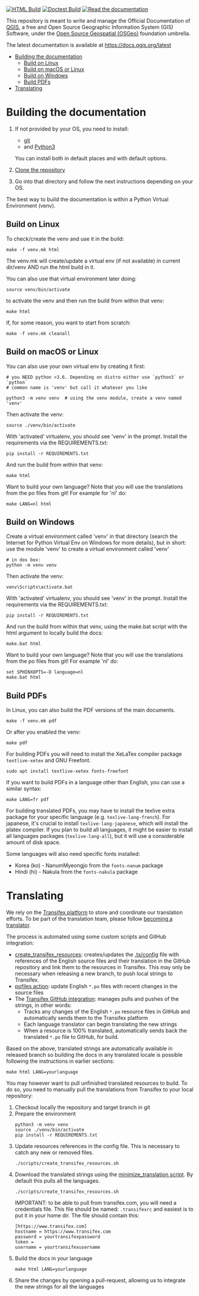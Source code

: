 [![HTML Build](https://github.com/qgis/QGIS-Documentation/workflows/HTML%20build/badge.svg?branch=master)](https://github.com/qgis/QGIS-Documentation/actions?query=branch%3Amaster+workflow%3A%22HTML+build%22)
[![Doctest Build](https://github.com/qgis/QGIS-Documentation/workflows/Doctest%20build/badge.svg?branch=master)](https://github.com/qgis/QGIS-Documentation/actions?query=branch%3Amaster+workflow%3A%22Doctest+build%22)
[![Read the documentation](https://img.shields.io/badge/Read-the%20docs-green.svg)](https://docs.qgis.org/testing/)


This repository is meant to write and manage the Official Documentation of [QGIS](https://qgis.org),
a free and Open Source Geographic Information System (GIS) Software, under the
[Open Source Geospatial (OSGeo)](https://www.osgeo.org) foundation umbrella.

The latest documentation is available at <https://docs.qgis.org/latest>

* [Building the documentation](#building-the-documentation)
   * [Build on Linux](#build-on-linux)
   * [Build on macOS or Linux](#build-on-macos-or-linux)
   * [Build on Windows](#build-on-windows)
   * [Build PDFs](#build-pdfs)
* [Translating](#translating)

# Building the documentation

1. If not provided by your OS, you need to install:

   - [git](https://git-scm.com/download/)
   - and [Python3](https://www.python.org/downloads/)

   You can install both in default places and with default options.
1. [Clone the repository](https://help.github.com/en/github/creating-cloning-and-archiving-repositories/cloning-a-repository)
1. Go into that directory and follow the next instructions depending on your OS.

The best way to build the documentation is within a Python Virtual Environment (venv).

## Build on Linux

To check/create the venv and use it in the build:

```
make -f venv.mk html
```

The venv.mk will create/update a virtual env (if not available) in current dir/venv AND run the html build in it.

You can also use that virtual environment later doing:

```
source venv/bin/activate
```

to activate the venv and then run the build from within that venv:

```
make html
```

If, for some reason, you want to start from scratch:

```
make -f venv.mk cleanall
```

## Build on macOS or Linux

You can also use your own virtual env by creating it first:

```
# you NEED python >3.6. Depending on distro either use `python3` or `python`
# common name is 'venv' but call it whatever you like

python3 -m venv venv  # using the venv module, create a venv named 'venv'
```

Then activate the venv:

```
source ./venv/bin/activate
```

With 'activated' virtualenv, you should see 'venv' in the prompt. Install the requirements via the REQUIREMENTS.txt:

```
pip install -r REQUIREMENTS.txt
```

And run the build from within that venv:

```
make html
```

Want to build your own language? Note that you will use the translations from the po files from git! For example for 'nl' do:

```
make LANG=nl html
```

## Build on Windows

Create a virtual environment called 'venv' in that directory (search the Internet for Python Virtual
Env on Windows for more details), but in short: use the module 'venv' to create a virtual environment called 'venv'

```
# in dos box:
python -m venv venv
```

Then activate the venv:

```
venv\Scripts\activate.bat
```

With 'activated' virtualenv, you should see 'venv' in the prompt. Install the requirements via the REQUIREMENTS.txt:

```
pip install -r REQUIREMENTS.txt
```

And run the build from within that venv, using the make.bat script with the html argument to locally build the docs:

```
make.bat html
```

Want to build your own language? Note that you will use the translations from the po files from git! For example 'nl' do:

```
set SPHINXOPTS=-D language=nl
make.bat html
```

## Build PDFs

In Linux, you can also build the PDF versions of the main documents.

```
make -f venv.mk pdf
```

Or after you enabled the venv:

```
make pdf
```

For building PDFs you will need to install the XeLaTex compiler package `textlive-xetex` and GNU Freefont.

```
sudo apt install textlive-xetex fonts-freefont
```

If you want to build PDFs in a language other than English, you can use a similar syntax:

```
make LANG=fr pdf
```

For building translated PDFs, you may have to install the texlive extra package
for your specific language (e.g. `texlive-lang-french`).
For japanese, it's crucial to install `texlive-lang-japanese`, which will install the platex compiler.
If you plan to build all languages, it might be easier to install all languages packages (`texlive-lang-all`),
but it will use a considerable amount of disk space.

Some languages will also need specific fonts installed:

-   Korea (ko) - NanumMyeongjo from the `fonts-nanum` package
-   Hindi (hi) - Nakula from the `fonts-nakula` package

# Translating

We rely on the [Transifex platform](https://transifex.com) to store and coordinate
our translation efforts. To be part of the translation team, please follow
[becoming a translator](https://www.qgis.org/en/site/getinvolved/translate.html#becoming-a-translator).

The process is automated using some custom scripts and GitHub integration:
* [create_transifex_resources](scripts/create_transifex_resources.sh):
creates/updates the [.tx/config](.tx/config) file with references of the English
source files and their translation in the GitHub repository and link them to
the resources in Transifex.
This may only be necessary when releasing a new branch, to push local strings to Transifex.
* [pofiles action](.github/workflows/pofiles.yml): update English `*.po` files
with recent changes in the source files 
* The [Transifex GitHub integration](https://docs.transifex.com/integrations/transifex-github-integration):
  manages pulls and pushes of the strings, in other words:
  - Tracks any changes of the English `*.po` resource files in GitHub
    and automatically sends them to the Transifex platform
  - Each language translator can begin translating the new strings
  - When a resource is 100% translated, automatically sends back
    the translated `*.po` file to GitHub, for build.

Based on the above, translated strings are automatically available in released
branch so building the docs in any translated locale is possible following
the instructions in earlier sections:
```
make html LANG=yourlanguage
```

You may however want to pull unfinished translated resources to build.
To do so, you need to manually pull the translations from Transifex to your local repository:

1. Checkout locally the repository and target branch in git
1. Prepare the environment
   ```
   python3 -m venv venv
   source ./venv/bin/activate
   pip install -r REQUIREMENTS.txt
   ```
1. Update resources references in the config file.
   This is necessary to catch any new or removed files.
   ```
   ./scripts/create_transifex_resources.sh
   ```
1. Download the translated strings using the [minimize_translation script](scripts/create_transifex_resources.sh).
   By default this pulls all the languages.
   ```
   ./scripts/create_transifex_resources.sh
   ```
   IMPORTANT: to be able to pull from transifex.com, you will need a credentials file. 
   This file should be named: ``.transifexrc`` and easiest is to put it in your home dir. 
   The file should contain this:
   ```
   [https://www.transifex.com]
   hostname = https://www.transifex.com
   password = yourtransifexpassword
   token = 
   username = yourtransifexusername
   ```
1. Build the docs in your language
   ```
   make html LANG=yourlanguage
   ```
1. Share the changes by opening a pull-request, allowing us to integrate
   the new strings for all the languages

